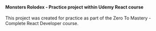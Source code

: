 #### Monsters Rolodex - Practice project within Udemy React course

This project was created for practice as part of the Zero To Mastery - Complete React Developer course.